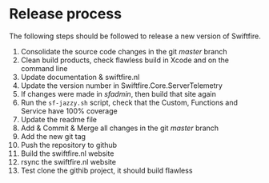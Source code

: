 # Release process

The following steps should be followed to release a new version of Swiftfire.

1. Consolidate the source code changes in the git _master_ branch
1. Clean build products, check flawless build in Xcode and on the command line
1. Update documentation & swiftfire.nl
1. Update the version number in Swiftfire.Core.ServerTelemetry
1. If changes were made in _sfadmin_, then build that site again
1. Run the `sf-jazzy.sh` script, check that the Custom, Functions and Service have 100% coverage
1. Update the readme file
1. Add & Commit & Merge all changes in the git _master_ branch
1. Add the new git tag
1. Push the repository to github
1. Build the swiftfire.nl website
1. rsync the swiftfire.nl website
1. Test clone the githib project, it should build flawless
